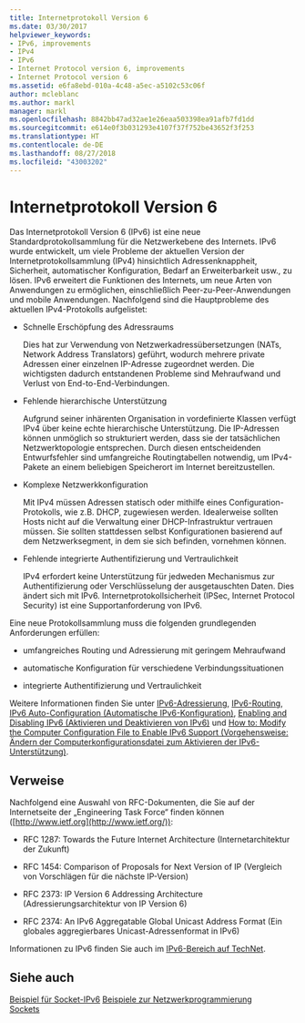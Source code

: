 ```yaml
---
title: Internetprotokoll Version 6
ms.date: 03/30/2017
helpviewer_keywords:
- IPv6, improvements
- IPv4
- IPv6
- Internet Protocol version 6, improvements
- Internet Protocol version 6
ms.assetid: e6fa8ebd-010a-4c48-a5ec-a5102c53c06f
author: mcleblanc
ms.author: markl
manager: markl
ms.openlocfilehash: 8842bb47ad32ae1e26eaa503398ea91afb7fd1dd
ms.sourcegitcommit: e614e0f3b031293e4107f37f752be43652f3f253
ms.translationtype: HT
ms.contentlocale: de-DE
ms.lasthandoff: 08/27/2018
ms.locfileid: "43003202"
---
```

# <a name="internet-protocol-version-6"></a>Internetprotokoll Version 6
Das Internetprotokoll Version 6 (IPv6) ist eine neue Standardprotokollsammlung für die Netzwerkebene des Internets. IPv6 wurde entwickelt, um viele Probleme der aktuellen Version der Internetprotokollsammlung (IPv4) hinsichtlich Adressenknappheit, Sicherheit, automatischer Konfiguration, Bedarf an Erweiterbarkeit usw., zu lösen. IPv6 erweitert die Funktionen des Internets, um neue Arten von Anwendungen zu ermöglichen, einschließlich Peer-zu-Peer-Anwendungen und mobile Anwendungen. Nachfolgend sind die Hauptprobleme des aktuellen IPv4-Protokolls aufgelistet:  
  
-   Schnelle Erschöpfung des Adressraums  
  
     Dies hat zur Verwendung von Netzwerkadressübersetzungen (NATs, Network Address Translators) geführt, wodurch mehrere private Adressen einer einzelnen IP-Adresse zugeordnet werden. Die wichtigsten dadurch entstandenen Probleme sind Mehraufwand und Verlust von End-to-End-Verbindungen.  
  
-   Fehlende hierarchische Unterstützung  
  
     Aufgrund seiner inhärenten Organisation in vordefinierte Klassen verfügt IPv4 über keine echte hierarchische Unterstützung. Die IP-Adressen können unmöglich so strukturiert werden, dass sie der tatsächlichen Netzwerktopologie entsprechen. Durch diesen entscheidenden Entwurfsfehler sind umfangreiche Routingtabellen notwendig, um IPv4-Pakete an einem beliebigen Speicherort im Internet bereitzustellen.  
  
-   Komplexe Netzwerkkonfiguration  
  
     Mit IPv4 müssen Adressen statisch oder mithilfe eines Configuration-Protokolls, wie z.B. DHCP, zugewiesen werden. Idealerweise sollten Hosts nicht auf die Verwaltung einer DHCP-Infrastruktur vertrauen müssen. Sie sollten stattdessen selbst Konfigurationen basierend auf dem Netzwerksegment, in dem sie sich befinden, vornehmen können.  
  
-   Fehlende integrierte Authentifizierung und Vertraulichkeit  
  
     IPv4 erfordert keine Unterstützung für jedweden Mechanismus zur Authentifizierung oder Verschlüsselung der ausgetauschten Daten. Dies ändert sich mit IPv6. Internetprotokollsicherheit (IPSec, Internet Protocol Security) ist eine Supportanforderung von IPv6.  
  
 Eine neue Protokollsammlung muss die folgenden grundlegenden Anforderungen erfüllen:  
  
-   umfangreiches Routing und Adressierung mit geringem Mehraufwand  
  
-   automatische Konfiguration für verschiedene Verbindungssituationen  
  
-   integrierte Authentifizierung und Vertraulichkeit  
  
 Weitere Informationen finden Sie unter [IPv6-Adressierung](../../../docs/framework/network-programming/ipv6-addressing.md), [IPv6-Routing](../../../docs/framework/network-programming/ipv6-routing.md), [IPv6 Auto-Configuration (Automatische IPv6-Konfiguration)](../../../docs/framework/network-programming/ipv6-auto-configuration.md), [Enabling and Disabling IPv6 (Aktivieren und Deaktivieren von IPv6)](../../../docs/framework/network-programming/enabling-and-disabling-ipv6.md) und [How to: Modify the Computer Configuration File to Enable IPv6 Support (Vorgehensweise: Ändern der Computerkonfigurationsdatei zum Aktivieren der IPv6-Unterstützung)](../../../docs/framework/network-programming/how-to-modify-the-computer-configuration-file-to-enable-ipv6-support.md).  
  
## <a name="references"></a>Verweise  
 Nachfolgend eine Auswahl von RFC-Dokumenten, die Sie auf der Internetseite der „Engineering Task Force“ finden können ([http://www.ietf.org](http://www.ietf.org/)):  
  
-   RFC 1287: Towards the Future Internet Architecture (Internetarchitektur der Zukunft)  
  
-   RFC 1454: Comparison of Proposals for Next Version of IP (Vergleich von Vorschlägen für die nächste IP-Version)  
  
-   RFC 2373: IP Version 6 Addressing Architecture (Adressierungsarchitektur von IP Version 6)  
  
-   RFC 2374: An IPv6 Aggregatable Global Unicast Address Format (Ein globales aggregierbares Unicast-Adressenformat in IPv6)  
  
 Informationen zu IPv6 finden Sie auch im [IPv6-Bereich auf TechNet](http://go.microsoft.com/fwlink/?LinkID=179658).  
  
## <a name="see-also"></a>Siehe auch  
 [Beispiel für Socket-IPv6](https://msdn.microsoft.com/library/ms180981(v=vs.85).aspx)  
 [Beispiele zur Netzwerkprogrammierung](../../../docs/framework/network-programming/network-programming-samples.md)  
 [Sockets](../../../docs/framework/network-programming/sockets.md)
